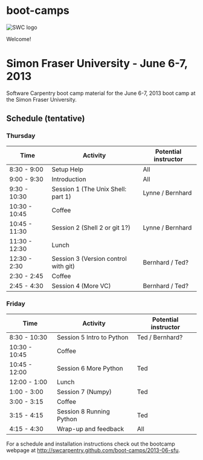 boot-camps
==========
![SWC logo](http://software-carpentry.org/img/software-carpentry-banner.png)

Welcome!

# Simon Fraser University - June 6-7, 2013
Software Carpentry boot camp material
for the June 6-7, 2013 boot camp at the Simon Fraser University.



## Schedule (tentative)
### Thursday
| Time          |  Activity                            | Potential instructor|
|---------------|--------------------------------------|---------------------|
| 8:30 - 9:00   |  Setup Help                          |  All                |
| 9:00 - 9:30   |  Introduction                        |  All                |
| 9:30 - 10:30  |	 Session 1 (The Unix Shell: part 1)  |  Lynne / Bernhard   |
| 10:30 - 10:45 |	 Coffee                              |                     |
| 10:45 - 11:30 |  Session 2 (Shell 2 or git 1?)       |  Lynne / Bernhard   |
| 11:30 - 12:30 |	 Lunch                               |                     |
| 12:30 - 2:30  |  Session 3 (Version control with git)|  Bernhard / Ted?    |
| 2:30 - 2:45   |  Coffee                              |                     |
| 2:45 - 4:30 	|  Session 4 (More VC)                 |  Bernhard / Ted?    |



### Friday

| Time          |  Activity                            |Potential instructor|
|---------------|--------------------------------------|--------------------|
| 8:30 - 10:30  |  Session 5 Intro to Python           | Ted / Bernhard?    |
| 10:30 - 10:45 |	 Coffee                              |                    |
| 10:45 - 12:00 |  Session 6 More Python               | Ted                |
| 12:00 - 1:00  |	 Lunch                               |                    |
| 1:00 - 3:00   |  Session 7 (Numpy)                   | Ted                | 
| 3:00 - 3:15   |  Coffee                              |                    |
| 3:15 - 4:15 	|  Session 8 Running Python            | Ted                |
| 4:15 - 4:30   |  Wrap-up and feedback                | All                |


For a schedule and installation instructions check out the bootcamp webpage at
http://swcarpentry.github.com/boot-camps/2013-06-sfu.
